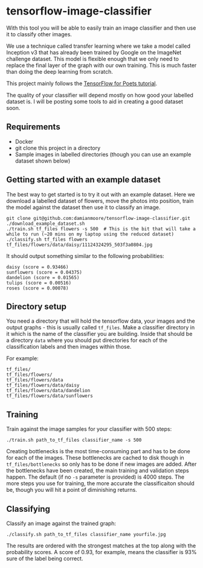 # tensorflow-image-classifier

With this tool you will be able to easily train an image classifier and then use it to classify other images.

We use a technique called transfer learning where we take a model called Inception v3 that has already been trained by Google on the ImageNet challenge dataset. This model is flexible enough that we only need to replace the final layer of the graph with our own training. This is much faster than doing the deep learning from scratch.

This project mainly follows the [TensorFlow for Poets tutorial](https://codelabs.developers.google.com/codelabs/tensorflow-for-poets/index.html).

The quality of your classifier will depend mostly on how good your labelled dataset is. I will be posting some tools to aid in creating a good dataset soon.


## Requirements

* Docker
* git clone this project in a directory
* Sample images in labelled directories (though you can use an example dataset shown below)


## Getting started with an example dataset

The best way to get started is to try it out with an example dataset. Here we download a labelled dataset of flowers, move the photos into position, train the model against the dataset then use it to classify an image.
```
git clone git@github.com:damianmoore/tensorflow-image-classifier.git
./download_example_dataset.sh
./train.sh tf_files flowers -s 500  # This is the bit that will take a while to run (~20 mins on my laptop using the reduced dataset)
./classify.sh tf_files flowers tf_files/flowers/data/daisy/11124324295_503f3a0804.jpg
```

It should output something similar to the following probabilities:
```
daisy (score = 0.93466)
sunflowers (score = 0.04375)
dandelion (score = 0.01565)
tulips (score = 0.00516)
roses (score = 0.00078)
```


## Directory setup

You need a directory that will hold the tensorflow data, your images and the output graphs - this is usually called `tf_files`. Make a classifier directory in it which is the name of the classifier you are building. Inside that should be a directory `data` where you should put directories for each of the classification labels and then images within those.

For example:
```
tf_files/
tf_files/flowers/
tf_files/flowers/data
tf_files/flowers/data/daisy
tf_files/flowers/data/dandelion
tf_files/flowers/data/sunflowers
```

## Training

Train against the image samples for your classifier with 500 steps:
```
./train.sh path_to_tf_files classifier_name -s 500
```
Creating bottlenecks is the most time-consuming part and has to be done for each of the images. These bottlenecks are cached to disk though in `tf_files/bottlenecks` so only has to be done if new images are added. After the bottlenecks have been created, the main training and validation steps happen. The default (if no `-s` parameter is provided) is 4000 steps. The more steps you use for training, the more accurate the classificaiton should be, though you will hit a point of diminishing returns.


## Classifying

Classify an image against the trained graph:
```
./classify.sh path_to_tf_files classifier_name yourfile.jpg
```
The results are ordered with the strongest matches at the top along with the probability scores. A score of 0.93, for example, means the classifier is 93% sure of the label being correct.
